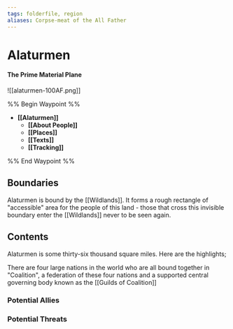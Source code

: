 ```yaml
---
tags: folderfile, region
aliases: Corpse-meat of the All Father
---
```


# Alaturmen
#### The Prime Material Plane
![[alaturmen-100AF.png]]

%% Begin Waypoint %%
- **[[Alaturmen]]**
	- **[[About People]]**
	- **[[Places]]**
	- **[[Texts]]**
	- **[[Tracking]]**

%% End Waypoint %%

## Boundaries
Alaturmen is bound by the [[Wildlands]]. It forms a rough rectangle of "accessible" area for the people of this land - those that cross this invisible boundary enter the [[Wildlands]] never to be seen again.

## Contents
Alaturmen is some thirty-six thousand square miles. Here are the highlights;

There are four large nations in the world who are all bound together in "Coalition", a federation of these four nations and a supported central governing body known as the [[Guilds of Coalition]]

### Potential Allies
### Potential Threats